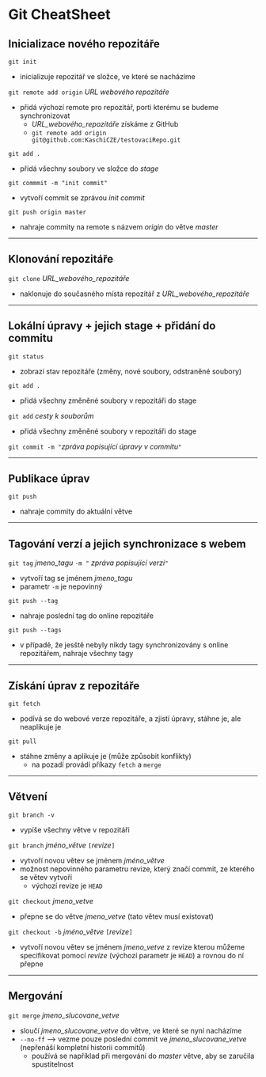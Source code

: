 # Git CheatSheet

## Inicializace nového repozitáře

```git init```
 - inicializuje repozitář ve složce, ve které se nacházíme

```git remote add origin``` *URL webového repozitáře*
 - přidá výchozí remote pro repozitář, porti kterému se budeme synchronizovat
   - *URL_webového_repozitáře* získáme z GitHub
   - ```git remote add origin git@github.com:KaschiCZE/testovaciRepo.git```

```git add .```
 - přidá všechny soubory ve složce do *stage*

```git commmit -m "init commit"```
 - vytvoří commit se zprávou *init commit*

```git push origin master```
 - nahraje commity na remote s názvem *origin* do větve *master*

---

## Klonování repozitáře

```git clone``` *URL_webového_repozitáře*
 - naklonuje do současného místa repozitář z *URL_webového_repozitáře*

---

## Lokální úpravy + jejich stage + přidání do commitu

```git status```
 - zobrazí stav repozitáře (změny, nové soubory, odstraněné soubory)

```git add .```
 - přidá všechny změněné soubory v repozitáři do stage

```git add``` *cesty k souborům*
 - přidá všechny změněné soubory v repozitáři do stage

```git commit -m "```*zpráva popisující úpravy v commitu*```"```

---
## Publikace úprav
```git push```
 - nahraje commity do aktuální větve

---

## Tagování verzí a jejich synchronizace s webem
```git tag``` *jmeno_tagu* ```-m "``` *zpráva popisující verzi*```"```
 - vytvoří tag se jménem *jmeno_tagu*
 - parametr ```-m``` je nepovinný

```git push --tag```
 - nahraje poslední tag do online repozitáře

```git push --tags```
 - v případě, že jesště nebyly nikdy tagy synchronizovány s online repozitářem, nahraje všechny tagy

---

## Získání úprav z repozitáře
```git fetch```
 - podívá se do webové verze repozitáře, a zjistí úpravy, stáhne je, ale neaplikuje je

```git pull```
 - stáhne změny a aplikuje je (může způsobit konflikty)
   - na pozadí provádí příkazy ```fetch``` a ```merge```

---

## Větvení
```git branch -v```
 - vypíše všechny větve v repozitáři

```git branch``` *jméno_větve* ```[```*revize*```]```
 - vytvoří novou větev se jménem *jméno_větve*
 - možnost nepovinného parametru revize, který značí commit, ze kterého se větev vytvoří
   -  výchozí revize je ```HEAD```

```git checkout``` *jmeno_vetve*
 - přepne se do větve *jmeno_vetve* (tato větev musí existovat)

```git checkout -b``` *jméno_větve* ```[```*revize*```]```
 - vytvoří novou větev se jménem *jmeno_vetve* z revize kterou můžeme specifikovat pomocí *revize* (výchozí parametr je ```HEAD```) a rovnou do ní přepne

---

## Mergování
```git merge``` *jmeno_slucovane_vetve*
 - sloučí *jmeno_slucovane_vetve* do větve, ve které se nyní nacházíme
 - ```--no-ff``` --> vezme pouze poslední commit ve *jmeno_slucovane_vetve* (nepřenáší kompletní historii commitů)
   - používá se například při mergování do *master* větve, aby se zaručila spustitelnost